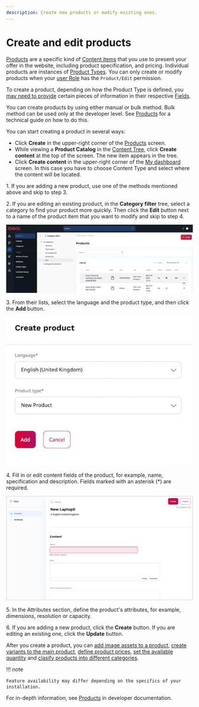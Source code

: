 ```yaml
---
description: Create new products or modify existing ones.
---
```


# Create and edit products

[Products](products.md#products) are a specific kind of [Content items](../content_management/content_items.md#content-items) that you use 
to present your offer in the website, including product specification, and pricing.
Individual products are instances of [Product Types](create_product_types.md#create-product-types).
You can only create or modify products when your [user Role](../permission_management/work_with_permissions.md) has the `Product/Edit` permission.

To create a product, depending on how the Product Type is defined, you [may need to provide](products.md#product-completeness) certain pieces 
of information in their respective [Fields](../content_management/content_model.md#fields-and-field-types).

You can create products by using either manual or bulk method.
Bulk method can be used only at the developer level. 
See [Products](https://doc.ibexa.co/en/latest/pim/product_api/#products) for a technical guide on how to do this.

You can start creating a product in several ways:

- Click **Create** in the upper-right corner of the [Products](products.md) screen. 
- While viewing a **Product Catalog** in the [Content Tree](../getting_started/discover_ui.md#content-tree), click **Create content** at the top of the screen.
The new item appears in the tree.
- Click **Create content** in the upper-right corner of the [My dashboard](../getting_started/discover_ui.md) screen. In this case you have to choose Content Type and select where the content will be located.

1\. If you are adding a new product, use one of the methods mentioned above and skip to step 3.

2\. If you are editing an existing product, in the **Category filter** tree, select a category to find your product more quickly. Then click the **Edit** button next to a name of the product item that you want to modify and skip to step 4.

![Products list with action buttons](img/edit_product.png "Products list with action buttons")

3\. From their lists, select the language and the product type, and then click the **Add** button.

![Creating a new product](img/create_new_product.png "Creating a new product")

4\. Fill in or edit content fields of the product, for example, name, specification and description.
Fields marked with an asterisk (*) are required.

![Editing product information](img/create_product.png "Editing product information")

5\. In the Attributes section, define the product's attributes, for example, dimensions, resolution or capacity.

6\. If you are adding a new product, click the **Create** button.
If you are editing an existing one, click the **Update** button.

After you create a product, you can [add image assets to a product](work_with_product_assets.md), [create variants to the main product](work_with_product_variants.md), [define product prices](manage_prices.md), [set the available quantity](manage_availability_and_stock.md) and [clasify products into different categories](work_with_product_categories.md).

!!! note

    Feature availability may differ depending on the specifics of your installation.

For in-depth information, see [Products](https://doc.ibexa.co/en/latest/pim/products/) in developer documentation.
